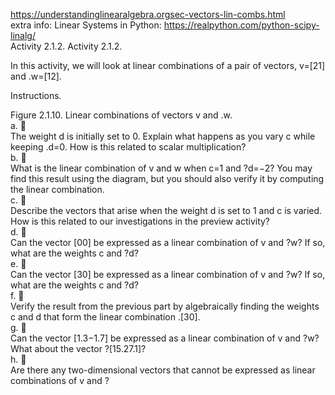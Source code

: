 https://understandinglinearalgebra.orgsec-vectors-lin-combs.html  
extra info: 
Linear Systems in Python: https://realpython.com/python-scipy-linalg/  
Activity 2.1.2. 
Activity 2.1.2.  
 
In this activity, we will look at linear combinations of a pair of vectors, v=[21] and .w=[12].  

Instructions.  

Figure 2.1.10. Linear combinations of vectors v and .w.  
a.	🔗  
The weight d is initially set to 0. Explain what happens as you vary c while keeping .d=0. How is this related to scalar multiplication?  
b.	🔗  
What is the linear combination of v and w when c=1 and ?d=−2? You may find this result using the diagram, but you should also verify it by computing the linear combination.  
c.	🔗  
Describe the vectors that arise when the weight d is set to 1 and c is varied. How is this related to our investigations in the preview activity?  
d.	🔗  
Can the vector [00] be expressed as a linear combination of v and ?w? If so, what are the weights c and ?d?  
e.	🔗  
Can the vector [30] be expressed as a linear combination of v and ?w? If so, what are the weights c and ?d?  
f.	🔗  
Verify the result from the previous part by algebraically finding the weights c and d that form the linear combination .[30].  
g.	🔗  
Can the vector [1.3−1.7] be expressed as a linear combination of v and ?w? What about the vector ?[15.27.1]?  
h.	🔗  
Are there any two-dimensional vectors that cannot be expressed as linear combinations of v and ?


